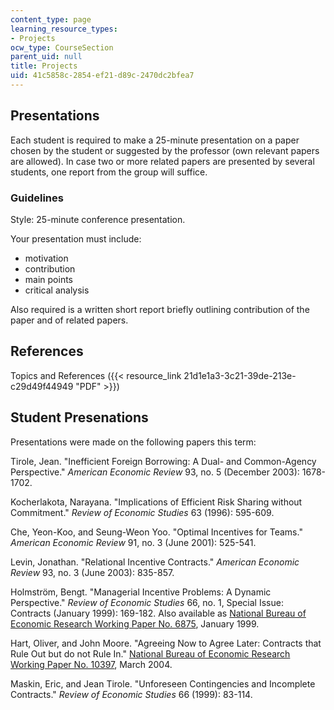 ```yaml
---
content_type: page
learning_resource_types:
- Projects
ocw_type: CourseSection
parent_uid: null
title: Projects
uid: 41c5858c-2854-ef21-d89c-2470dc2bfea7
---
```


Presentations
-------------

Each student is required to make a 25-minute presentation on a paper chosen by the student or suggested by the professor (own relevant papers are allowed). In case two or more related papers are presented by several students, one report from the group will suffice.

### Guidelines

Style: 25-minute conference presentation.

Your presentation must include:

*   motivation
*   contribution
*   main points
*   critical analysis

Also required is a written short report briefly outlining contribution of the paper and of related papers.

References
----------

Topics and References ({{< resource_link 21d1e1a3-3c21-39de-213e-c29d49f44949 "PDF" >}})

Student Presenations
--------------------

Presentations were made on the following papers this term:

Tirole, Jean. "Inefficient Foreign Borrowing: A Dual- and Common-Agency Perspective." _American Economic Review_ 93, no. 5 (December 2003): 1678-1702.

Kocherlakota, Narayana. "Implications of Efficient Risk Sharing without Commitment." _Review of Economic Studies_ 63 (1996): 595-609.

Che, Yeon-Koo, and Seung-Weon Yoo. "Optimal Incentives for Teams." _American Economic Review_ 91, no. 3 (June 2001): 525-541.

Levin, Jonathan. "Relational Incentive Contracts." _American Economic Review_ 93, no. 3 (June 2003): 835-857.

Holmström, Bengt. "Managerial Incentive Problems: A Dynamic Perspective." _Review of Economic Studies_ 66, no. 1, Special Issue: Contracts (January 1999): 169-182. Also available as [National Bureau of Economic Research Working Paper No. 6875](http://www.nber.org/papers/w6875), January 1999.

Hart, Oliver, and John Moore. "Agreeing Now to Agree Later: Contracts that Rule Out but do not Rule In." [National Bureau of Economic Research Working Paper No. 10397](http://www.nber.org/papers/w10397.pdf), March 2004.

Maskin, Eric, and Jean Tirole. "Unforeseen Contingencies and Incomplete Contracts." _Review of Economic Studies_ 66 (1999): 83-114.